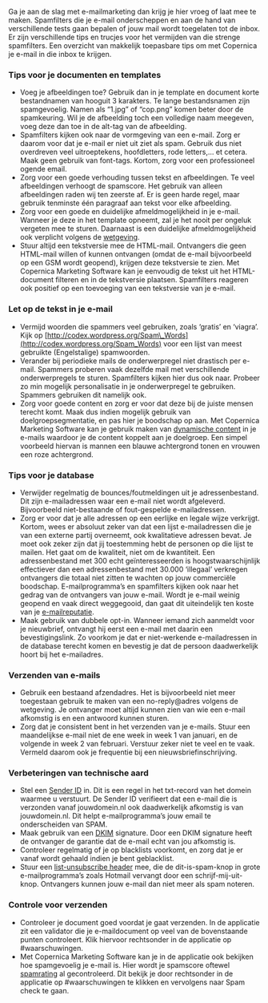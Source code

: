 Ga je aan de slag met e-mailmarketing dan krijg je hier vroeg of laat
mee te maken. Spamfilters die je e-mail onderscheppen en aan de hand van
verschillende tests gaan bepalen of jouw mail wordt toegelaten tot de
inbox. Er zijn verschillende tips en trucjes voor het vermijden van die
strenge spamfilters. Een overzicht van makkelijk toepasbare tips om met
Copernica je e-mail in die inbox te krijgen.

### Tips voor je documenten en templates

-   Voeg je afbeeldingen toe? Gebruik dan in je template en document
    korte bestandnamen van hooguit 3 karakters. Te lange bestandsnamen
    zijn spamgevoelig. Namen als “1.jpg” of “cop.png” komen beter door
    de spamkeuring. Wil je de afbeelding toch een volledige naam
    meegeven, voeg deze dan toe in de alt-tag van de afbeelding.
-   Spamfilters kijken ook naar de vormgeving van een e-mail. Zorg er
    daarom voor dat je e-mail er niet uit ziet als spam. Gebruik dus
    niet overdreven veel uitroeptekens, hoofdletters, rode letters,… et
    cetera. Maak geen gebruik van font-tags. Kortom, zorg voor een
    professioneel ogende email.
-   Zorg voor een goede verhouding tussen tekst en afbeeldingen. Te veel
    afbeeldingen verhoogt de spamscore. Het gebruik van alleen
    afbeeldingen raden wij ten zeerste af. Er is geen harde regel, maar
    gebruik tenminste één paragraaf aan tekst voor elke afbeelding.
-   Zorg voor een goede en duidelijke afmeldmogelijkheid in je e-mail.
    Wanneer je deze in het template opneemt, zal je het nooit per
    ongeluk vergeten mee te sturen. Daarnaast is een duidelijke
    afmeldmogelijkheid ook verplicht volgens de
    [wetgeving](./wetgeving.md).
-   Stuur altijd een tekstversie mee de HTML-mail. Ontvangers die geen
    HTML-mail willen of kunnen ontvangen (omdat de e-mail bijvoorbeeld
    op een GSM wordt geopend), krijgen deze tekstversie te zien. Met
    Copernica Marketing Software kan je eenvoudig de tekst uit het
    HTML-document filteren en in de tekstversie plaatsen. Spamfilters
    reageren ook positief op een toevoeging van een tekstversie van je
    e-mail.

### Let op de tekst in je e-mail

-   Vermijd woorden die spammers veel gebruiken, zoals ‘gratis’ en
    ‘viagra’. Kijk op
    [http://codex.wordpress.org/Spam\_Words](http://codex.wordpress.org/Spam_Words)
    voor een lijst van meest gebruikte (Engelstalige) spamwoorden.
-   Verander bij periodieke mails de onderwerpregel niet drastisch per
    e-mail. Spammers proberen vaak dezelfde mail met verschillende
    onderwerpregels te sturen. Spamfilters kijken hier dus ook naar.
    Probeer zo min mogelijk personalisatie in je onderwerpregel te
    gebruiken. Spammers gebruiken dit namelijk ook.
-   Zorg voor goede content en zorg er voor dat deze bij de juiste
    mensen terecht komt. Maak dus indien mogelijk gebruik van
    doelgroepsegmentatie, en pas hier je boodschap op aan. Met Copernica
    Marketing Software kan je gebruik maken van [dynamische
    content](http://www.copernica.com/nl/over-ons/nieuws/dynamische-content-varieer-de-inhoud-van-je-campagnes)
    in je e-mails waardoor je de content koppelt aan je doelgroep. Een
    simpel voorbeeld hiervan is mannen een blauwe achtergrond tonen en
    vrouwen een roze achtergrond.

### Tips voor je database

-   Verwijder regelmatig de bounces/foutmeldingen uit je
    adressenbestand. Dit zijn e-mailadressen waar een e-mail niet wordt
    afgeleverd. Bijvoorbeeld niet-bestaande of fout-gespelde
    e-mailadressen.
-   Zorg er voor dat je alle adressen op een eerlijke en legale wijze
    verkrijgt. Kortom, wees er absoluut zeker van dat een lijst
    e-mailadressen die je van een externe partij overneemt, ook
    kwalitatieve adressen bevat. Je moet ook zeker zijn dat jij
    toestemming hebt de personen op die lijst te mailen. Het gaat om de
    kwaliteit, niet om de kwantiteit. Een adressenbestand met 300 echt
    geïnteresseerden is hoogstwaarschijnlijk effectiever dan een
    adressenbestand met 30.000 ‘illegaal’ verkregen ontvangers die
    totaal niet zitten te wachten op jouw commerciële boodschap.
    E-mailprogramma’s en spamfilters kijken ook naar het gedrag van de
    ontvangers van jouw e-mail. Wordt je e-mail weinig geopend en vaak
    direct weggegooid, dan gaat dit uiteindelijk ten koste van je
    [e-mailreputatie](http://www.copernica.com/nl/over-ons/nieuws/e-mailreputatie-hoe-bouw-je-dit-op).
-   Maak gebruik van dubbele opt-in. Wanneer iemand zich aanmeldt voor
    je nieuwbrief, ontvangt hij eerst een e-mail met daarin een
    bevestigingslink. Zo voorkom je dat er niet-werkende e-mailadressen
    in de database terecht komen en bevestig je dat de persoon
    daadwerkelijk hoort bij het e-mailadres.

### Verzenden van e-mails

-   Gebruik een bestaand afzendadres. Het is bijvoorbeeld niet meer
    toegestaan gebruik te maken van een no-reply@adres volgens de
    wetgeving. Je ontvanger moet altijd kunnen zien van wie een e-mail
    afkomstig is en een antwoord kunnen sturen.
-   Zorg dat je consistent bent in het verzenden van je e-mails. Stuur
    een maandelijkse e-mail niet de ene week in week 1 van januari, en
    de volgende in week 2 van februari. Verstuur zeker niet te veel en
    te vaak. Vermeld daarom ook je frequentie bij een
    nieuwsbriefinschrijving.

### Verbeteringen van technische aard

-   Stel een [Sender
    ID](http://www.copernica.com/nl/over-ons/nieuws/sender-id-hoe-werkt-het-precies)
    in. Dit is een regel in het txt-record van het domein waarmee u
    verstuurt. De Sender ID verifieert dat een e-mail die is verzonden
    vanaf jouwdomein.nl ook daadwerkelijk afkomstig is van
    jouwdomein.nl. Dit helpt e-mailprogramma’s jouw email te
    onderscheiden van SPAM.
-   Maak gebruik van een
    [DKIM](http://www.copernica.com/nl/over-ons/nieuws/dkim-domainkey-identified-mail)
    signature. Door een DKIM signature heeft de ontvanger de garantie
    dat de e-mail echt van jou afkomstig is.
-   Controleer regelmatig of je op blacklists voorkomt, en zorg dat je
    er vanaf wordt gehaald indien je bent geblacklist.
-   Stuur een [list-unsubscribe
    header](http://www.copernica.com/nl/over-ons/nieuws/list-unsubscribe-header-een-reputatieverbeterende-e-mailheader)
    mee, die de dit-is-spam-knop in grote e-mailprogramma’s zoals
    Hotmail vervangt door een schrijf-mij-uit-knop. Ontvangers kunnen
    jouw e-mail dan niet meer als spam noteren.

### Controle voor verzenden

-   Controleer je document goed voordat je gaat verzenden. In de
    applicatie zit een validator die je e-maildocument op veel van de
    bovenstaande punten controleert. Klik hiervoor rechtsonder in de
    applicatie op \#waarschuwingen.
-   Met Copernica Marketing Software kan je in de applicatie ook
    bekijken hoe spamgevoelig je e-mail is. Hier wordt je spamscore
    oftewel
    [spamrating](http://www.copernica.com/nl/over-ons/nieuws/verlaag-je-spamrating-enkele-aandachtspunten)
    al gecontroleerd. Dit bekijk je door rechtsonder in de applicatie op
    \#waarschuwingen te klikken en vervolgens naar Spam check te gaan.

